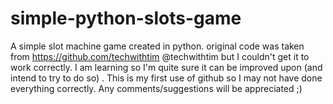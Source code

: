 # simple-python-slots-game
A simple slot machine game created in python. original code was taken from https://github.com/techwithtim @techwithtim but I couldn't get it to work correctly. I am learning so I'm quite sure it can be improved upon (and intend to try to do so)   .
This is my first use of github so I may not have done everything correctly. Any comments/suggestions will be appreciated ;)

